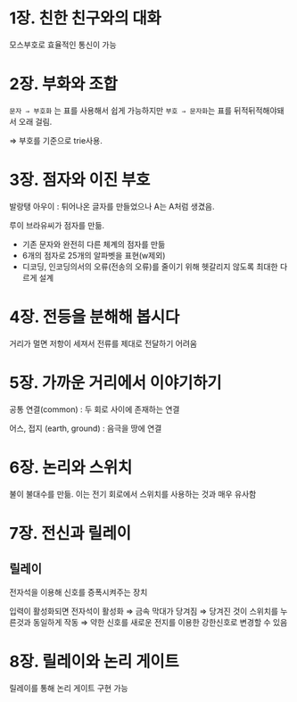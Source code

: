 # 1장. 친한 친구와의 대화

모스부호로 효율적인 통신이 가능

# 2장. 부화와 조합

`문자 ⇒ 부호화` 는 표를 사용해서 쉽게 가능하지만 `부호 ⇒ 문자화`는 표를 뒤적뒤적해야돼서 오래 걸림.

⇒ 부호를 기준으로 trie사용.

# 3장. 점자와 이진 부호

발랑탱 아우이 : 튀어나온 글자를 만들었으나 A는 A처럼 생겼음.

루이 브라유씨가 점자를 만듦.

- 기존 문자와 완전히 다른 체계의 점자를 만듦
- 6개의 점자로 25개의 알파벳을 표현(w제외)
- 디코딩, 인코딩의서의 오류(전송의 오류)를 줄이기 위해 헷갈리지 않도록 최대한 다르게 설계

# 4장. 전등을 분해해 봅시다

거리가 멀면 저항이 세져서 전류를 제대로 전달하기 어려움

# 5장. 가까운 거리에서 이야기하기

공통 연결(common) : 두 회로 사이에 존재하는 연결

어스, 접지 (earth, ground) : 음극을 땅에 연결

# 6장. 논리와 스위치

불이 불대수를 만듦. 이는 전기 회로에서 스위치를 사용하는 것과 매우 유사함

# 7장. 전신과 릴레이

## 릴레이

전자석을 이용해 신호를 증폭시켜주는 장치

입력이 활성화되면 전자석이 활성화 ⇒ 금속 막대가 당겨짐 ⇒ 당겨진 것이 스위치를 누른것과 동일하게 작동 ⇒ 약한 신호를 새로운 전지를 이용한 강한신호로 변경할 수 있음

# 8장. 릴레이와 논리 게이트

릴레이를 통해 논리 게이트 구현 가능
